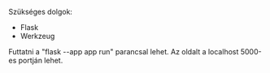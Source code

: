 Szükséges dolgok:
  - Flask
  - Werkzeug

Futtatni a "flask --app app run" parancsal lehet.
Az oldalt a localhost 5000-es portján lehet.
